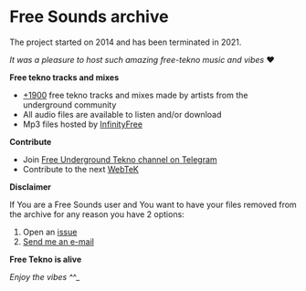 # Free Sounds archive

The project started on 2014 and has been terminated in 2021. 

_It was a pleasure to host such amazing free-tekno music and vibes_ ❤️

**Free tekno tracks and mixes**

- [+1900](https://mp3.free-tekno.com/) free tekno tracks and mixes made by artists from the underground community
- All audio files are available to listen and/or download
- Mp3 files hosted by [InfinityFree](https://www.infinityfree.com/)

**Contribute**

- Join [Free Underground Tekno channel on Telegram](https://t.me/freeundergroundtekno)
- Contribute to the next [WebTeK](https://github.com/fabriziosalmi/webtek)

**Disclaimer**

If You are a Free Sounds user and You want to have your files removed from the archive for any reason you have 2 options:

1. Open an [issue](https://github.com/fabriziosalmi/freesounds-archive/issues)
2. [Send me an e-mail](mailto:fabrizio.salmi@gmail.com)

**Free Tekno is alive**

_Enjoy the vibes ^_^_
